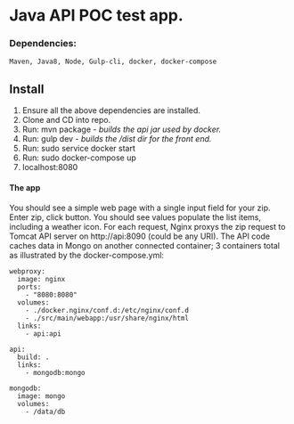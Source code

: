 # Java API POC test app.

### Dependencies:
    Maven, Java8, Node, Gulp-cli, docker, docker-compose
    

## Install
1. Ensure all the above dependencies are installed.
2. Clone and CD into repo.
3. Run: mvn package - *builds the api jar used by docker.*
4. Run: gulp dev - *builds the /dist dir for the front end.*
5. Run: sudo service docker start
6. Run: sudo docker-compose up
7. localhost:8080


#### The app
You should see a simple web page with a single input field for your zip. 
Enter zip, click button. You should see values populate the list items, including a weather icon.
For each request, Nginx proxys the zip request to Tomcat API server on http://api:8090 (could be any URI).
The API code caches data in Mongo on another connected container; 3 containers total as illustrated
by the docker-compose.yml:
    
    webproxy:
      image: nginx
      ports:
        - "8080:8080"
      volumes:
        - ./docker.nginx/conf.d:/etc/nginx/conf.d
        - ./src/main/webapp:/usr/share/nginx/html
      links:
        - api:api
    
    api:
      build: .
      links:
        - mongodb:mongo
    
    mongodb:
      image: mongo
      volumes:
        - /data/db

